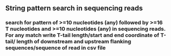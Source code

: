 ## String pattern search in sequencing reads 
### search for pattern of >=10 nucleotides (any) followed by >=16 T nucleotides and >=10 nucleotides (any) in sequencing reads. For any match write T-tail length/start and end coordinate of T-tail/ length of downstream and upstream flanking sequences/sequence of read in csv file